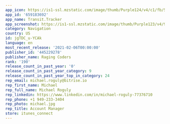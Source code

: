 ```yaml
---
app_icon: https://is1-ssl.mzstatic.com/image/thumb/Purple124/v4/c1/fb/52/c1fb5240-65d2-84fb-d377-447d2ee693e2/AppIcon-1x_U007emarketing-0-10-0-85-220.png/1024x1024bb.png
app_id: '659183692'
app_name: Transit.Tracker
app_screenshot: https://is1-ssl.mzstatic.com/image/thumb/Purple123/v4/97/e0/ff/97e0ffe9-548b-aa4f-9c78-5c9eb7c68d1b/mzl.ajilmmmh.png/1242x2688bb.png
category: Navigation
country: US
id: jgTDC_u-YCAk
language: en
most_recent_release: '2021-02-06T00:00:00'
publisher_id: '445229278'
publisher_name: Raging Coders
rank: '190'
release_count_in_past_year: '0'
release_count_in_past_year_category: 9
release_count_in_past_year_top_in_category: 24
rep_email: michael.roguly@bitrise.io
rep_first_name: Michael
rep_full_name: Michael Roguly
rep_linkedin: https://www.linkedin.com/in/michael-roguly-77376710
rep_phone: +1 949-233-3404
rep_photo: michael.jpg
rep_title: Account Manager
store: itunes_connect
---
```


